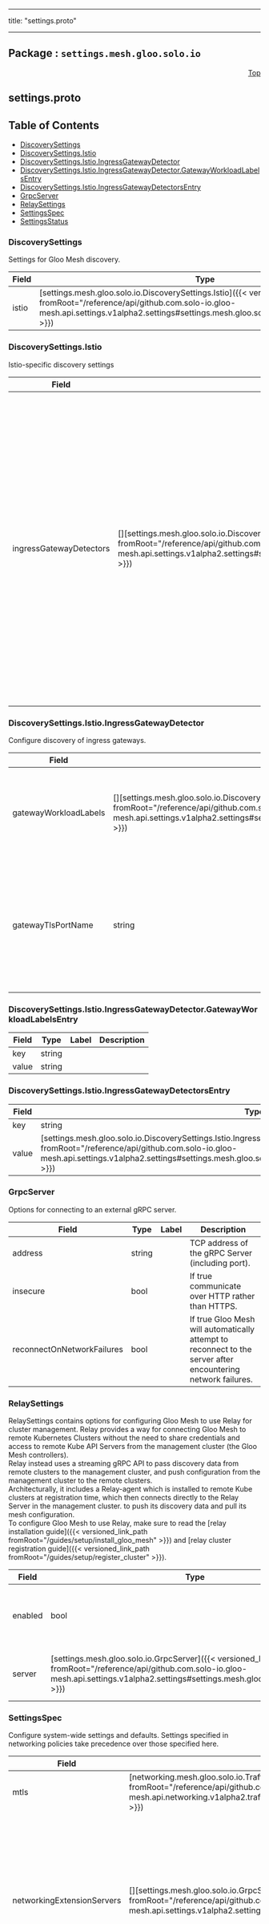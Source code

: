 
---

title: "settings.proto"

---

## Package : `settings.mesh.gloo.solo.io`



<a name="top"></a>

<a name="API Reference for settings.proto"></a>
<p align="right"><a href="#top">Top</a></p>

## settings.proto


## Table of Contents
  - [DiscoverySettings](#settings.mesh.gloo.solo.io.DiscoverySettings)
  - [DiscoverySettings.Istio](#settings.mesh.gloo.solo.io.DiscoverySettings.Istio)
  - [DiscoverySettings.Istio.IngressGatewayDetector](#settings.mesh.gloo.solo.io.DiscoverySettings.Istio.IngressGatewayDetector)
  - [DiscoverySettings.Istio.IngressGatewayDetector.GatewayWorkloadLabelsEntry](#settings.mesh.gloo.solo.io.DiscoverySettings.Istio.IngressGatewayDetector.GatewayWorkloadLabelsEntry)
  - [DiscoverySettings.Istio.IngressGatewayDetectorsEntry](#settings.mesh.gloo.solo.io.DiscoverySettings.Istio.IngressGatewayDetectorsEntry)
  - [GrpcServer](#settings.mesh.gloo.solo.io.GrpcServer)
  - [RelaySettings](#settings.mesh.gloo.solo.io.RelaySettings)
  - [SettingsSpec](#settings.mesh.gloo.solo.io.SettingsSpec)
  - [SettingsStatus](#settings.mesh.gloo.solo.io.SettingsStatus)







<a name="settings.mesh.gloo.solo.io.DiscoverySettings"></a>

### DiscoverySettings
Settings for Gloo Mesh discovery.


| Field | Type | Label | Description |
| ----- | ---- | ----- | ----------- |
| istio | [settings.mesh.gloo.solo.io.DiscoverySettings.Istio]({{< versioned_link_path fromRoot="/reference/api/github.com.solo-io.gloo-mesh.api.settings.v1alpha2.settings#settings.mesh.gloo.solo.io.DiscoverySettings.Istio" >}}) |  | Istio-specific discovery settings |
  





<a name="settings.mesh.gloo.solo.io.DiscoverySettings.Istio"></a>

### DiscoverySettings.Istio
Istio-specific discovery settings


| Field | Type | Label | Description |
| ----- | ---- | ----- | ----------- |
| ingressGatewayDetectors | [][settings.mesh.gloo.solo.io.DiscoverySettings.Istio.IngressGatewayDetectorsEntry]({{< versioned_link_path fromRoot="/reference/api/github.com.solo-io.gloo-mesh.api.settings.v1alpha2.settings#settings.mesh.gloo.solo.io.DiscoverySettings.Istio.IngressGatewayDetectorsEntry" >}}) | repeated | Configure discovery of ingress gateways per cluster. The key to the map is either a Gloo Mesh cluster name or `*` denoting all clusters. If an entry is found for a given cluster, it will be used. Otherwise, the wildcard entry will be used if it exists. Lastly, we will fall back to a set of default values. |
  





<a name="settings.mesh.gloo.solo.io.DiscoverySettings.Istio.IngressGatewayDetector"></a>

### DiscoverySettings.Istio.IngressGatewayDetector
Configure discovery of ingress gateways.


| Field | Type | Label | Description |
| ----- | ---- | ----- | ----------- |
| gatewayWorkloadLabels | [][settings.mesh.gloo.solo.io.DiscoverySettings.Istio.IngressGatewayDetector.GatewayWorkloadLabelsEntry]({{< versioned_link_path fromRoot="/reference/api/github.com.solo-io.gloo-mesh.api.settings.v1alpha2.settings#settings.mesh.gloo.solo.io.DiscoverySettings.Istio.IngressGatewayDetector.GatewayWorkloadLabelsEntry" >}}) | repeated | Workload labels used to detect ingress gateways for an Istio deployment. If not specified, will default to `{"istio": "ingressgateway"}`. |
  | gatewayTlsPortName | string |  | The name of the TLS port used to detect ingress gateways. Kubernetes services must have a port with this name in order to be recognized as an ingress gateway. If not specified, will default to `tls`. |
  





<a name="settings.mesh.gloo.solo.io.DiscoverySettings.Istio.IngressGatewayDetector.GatewayWorkloadLabelsEntry"></a>

### DiscoverySettings.Istio.IngressGatewayDetector.GatewayWorkloadLabelsEntry



| Field | Type | Label | Description |
| ----- | ---- | ----- | ----------- |
| key | string |  |  |
  | value | string |  |  |
  





<a name="settings.mesh.gloo.solo.io.DiscoverySettings.Istio.IngressGatewayDetectorsEntry"></a>

### DiscoverySettings.Istio.IngressGatewayDetectorsEntry



| Field | Type | Label | Description |
| ----- | ---- | ----- | ----------- |
| key | string |  |  |
  | value | [settings.mesh.gloo.solo.io.DiscoverySettings.Istio.IngressGatewayDetector]({{< versioned_link_path fromRoot="/reference/api/github.com.solo-io.gloo-mesh.api.settings.v1alpha2.settings#settings.mesh.gloo.solo.io.DiscoverySettings.Istio.IngressGatewayDetector" >}}) |  |  |
  





<a name="settings.mesh.gloo.solo.io.GrpcServer"></a>

### GrpcServer
Options for connecting to an external gRPC server.


| Field | Type | Label | Description |
| ----- | ---- | ----- | ----------- |
| address | string |  | TCP address of the gRPC Server (including port). |
  | insecure | bool |  | If true communicate over HTTP rather than HTTPS. |
  | reconnectOnNetworkFailures | bool |  | If true Gloo Mesh will automatically attempt to reconnect to the server after encountering network failures. |
  





<a name="settings.mesh.gloo.solo.io.RelaySettings"></a>

### RelaySettings
RelaySettings contains options for configuring Gloo Mesh to use Relay for cluster management. Relay provides a way for connecting Gloo Mesh to remote Kubernetes Clusters without the need to share credentials and access to remote Kube API Servers from the management cluster (the Gloo Mesh controllers).<br>Relay instead uses a streaming gRPC API to pass discovery data from remote clusters to the management cluster, and push configuration from the management cluster to the remote clusters.<br>Architecturally, it includes a Relay-agent which is installed to remote Kube clusters at registration time, which then connects directly to the Relay Server in the management cluster. to push its discovery data and pull its mesh configuration.<br> To configure Gloo Mesh to use Relay, make sure to read the [relay installation guide]({{< versioned_link_path fromRoot="/guides/setup/install_gloo_mesh" >}}) and [relay cluster registration guide]({{< versioned_link_path fromRoot="/guides/setup/register_cluster" >}}).


| Field | Type | Label | Description |
| ----- | ---- | ----- | ----------- |
| enabled | bool |  | Enable the use of Relay for cluster management. If relay is enabled, make sure to follow the [relay cluster registration guide]({{< versioned_link_path fromRoot="/guides/setup/register_cluster#relay" >}}) for registering your clusters. |
  | server | [settings.mesh.gloo.solo.io.GrpcServer]({{< versioned_link_path fromRoot="/reference/api/github.com.solo-io.gloo-mesh.api.settings.v1alpha2.settings#settings.mesh.gloo.solo.io.GrpcServer" >}}) |  | Connection info for the Relay Server. Gloo Mesh will fetch discovery resources from this server and push translated outputs to this server. Note: currently this field has no effect as the relay server runs in-process of the networking Pod. |
  





<a name="settings.mesh.gloo.solo.io.SettingsSpec"></a>

### SettingsSpec
Configure system-wide settings and defaults. Settings specified in networking policies take precedence over those specified here.


| Field | Type | Label | Description |
| ----- | ---- | ----- | ----------- |
| mtls | [networking.mesh.gloo.solo.io.TrafficPolicySpec.Policy.MTLS]({{< versioned_link_path fromRoot="/reference/api/github.com.solo-io.gloo-mesh.api.networking.v1alpha2.traffic_policy#networking.mesh.gloo.solo.io.TrafficPolicySpec.Policy.MTLS" >}}) |  | Configure default mTLS settings for Destinations. |
  | networkingExtensionServers | [][settings.mesh.gloo.solo.io.GrpcServer]({{< versioned_link_path fromRoot="/reference/api/github.com.solo-io.gloo-mesh.api.settings.v1alpha2.settings#settings.mesh.gloo.solo.io.GrpcServer" >}}) | repeated | Configure Gloo Mesh networking to communicate with one or more external gRPC NetworkingExtensions servers. Updates will be applied by the servers in the order they are listed (servers towards the end of the list take precedence). Note: Extension Servers have full write access to the output objects written by Gloo Mesh. |
  | discovery | [settings.mesh.gloo.solo.io.DiscoverySettings]({{< versioned_link_path fromRoot="/reference/api/github.com.solo-io.gloo-mesh.api.settings.v1alpha2.settings#settings.mesh.gloo.solo.io.DiscoverySettings" >}}) |  | Settings for Gloo Mesh discovery. |
  | relay | [settings.mesh.gloo.solo.io.RelaySettings]({{< versioned_link_path fromRoot="/reference/api/github.com.solo-io.gloo-mesh.api.settings.v1alpha2.settings#settings.mesh.gloo.solo.io.RelaySettings" >}}) |  | Enable and configure use of Relay mode to communicate with remote clusters. This is an enterprise-only feature. |
  





<a name="settings.mesh.gloo.solo.io.SettingsStatus"></a>

### SettingsStatus



| Field | Type | Label | Description |
| ----- | ---- | ----- | ----------- |
| observedGeneration | int64 |  | The most recent generation observed in the the Settings metadata. If the `observedGeneration` does not match `metadata.generation`, Gloo Mesh has not processed the most recent version of this resource. |
  | state | [networking.mesh.gloo.solo.io.ApprovalState]({{< versioned_link_path fromRoot="/reference/api/github.com.solo-io.gloo-mesh.api.networking.v1alpha2.validation_state#networking.mesh.gloo.solo.io.ApprovalState" >}}) |  | The state of the overall resource. It will only show accepted if no processing errors encountered. |
  | errors | []string | repeated | Any errors encountered while processing Settings object. |
  




 <!-- end messages -->

 <!-- end enums -->

 <!-- end HasExtensions -->

 <!-- end services -->

